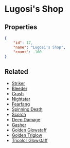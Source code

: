 # Lugosi's Shop

<no description available>

## Properties

```json
{
    "id": 17,
    "name": "Lugosi's Shop",
    "count": -100
}
```

## Related

- [Striker](../items/519-striker.md)
- [Bleeder](../items/520-bleeder.md)
- [Crash](../items/521-crash.md)
- [Nightstar](../items/529-nightstar.md)
- [Fearfang](../items/530-fearfang.md)
- [Spinning Death](../items/531-spinning-death.md)
- [Scorch](../items/532-scorch.md)
- [Deep Damage](../items/533-deep-damage.md)
- [Gasher](../items/534-gasher.md)
- [Golden Glowstaff](../items/535-golden-glowstaff.md)
- [Golden Triglow](../items/536-golden-triglow.md)
- [Tricolor Glowstaff](../items/537-tricolor-glowstaff.md)

